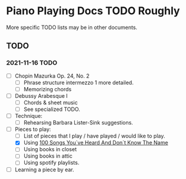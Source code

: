 Piano Playing Docs TODO Roughly
===============================

More specific TODO lists may be in other documents.

TODO
----

### 2021-11-16 TODO

- [ ] Chopin Mazurka Op. 24, No. 2
    - [ ] Phrase structure intermezzo 1 more detailed.
    - [ ] Memorizing chords
- [ ] Debussy Arabesque I
    - [ ] Chords & sheet music
    - [ ] See specialized TODO.
- [ ] Technique:
    - [ ] Rehearsing Barbara Lister-Sink suggestions.
- [ ] Pieces to play:
    - [ ] List of pieces that I play / have played / would like to play.
    - [x] Using [100 Songs You´ve Heard And Don´t Know The Name](https://www.youtube.com/watch?v=PCx8Xcm9l7U&t=1099s)
    - [ ] Using books in closet
    - [ ] Using books in attic
    - [ ] Using spotify playlists.
- [ ] Learning a piece by ear.